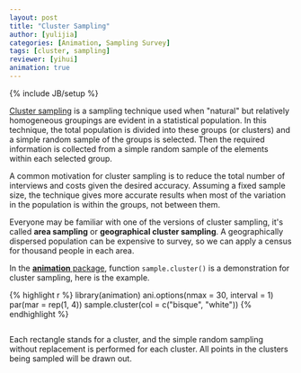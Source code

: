 ```yaml
---
layout: post
title: "Cluster Sampling"
author: [yulijia]
categories: [Animation, Sampling Survey]
tags: [cluster, sampling]
reviewer: [yihui]
animation: true
---
```

{% include JB/setup %}

[Cluster sampling](http://en.wikipedia.org/wiki/Cluster_sampling) is a sampling technique used when
"natural" but relatively homogeneous groupings are evident in a statistical population. In this
technique, the total population is divided into these groups (or clusters) and a simple random
sample of the groups is selected. Then the required information is collected from a simple random
sample of the elements within each selected group.

A common motivation for cluster sampling is to reduce the total number of interviews and costs
given the desired accuracy. Assuming a fixed sample size, the technique gives more accurate results
when most of the variation in the population is within the groups, not between them.

Everyone may be familiar with one of the versions of cluster sampling, it's called **area
sampling** or **geographical cluster sampling**. A geographically dispersed population can be
expensive to survey, so we can apply a census for thousand people in each area.

In the [**animation** package](http://yihui.name/animation), function `sample.cluster()` is a
demonstration for cluster sampling, here is the example.


{% highlight r %}
library(animation)
ani.options(nmax = 30, interval = 1)
par(mar = rep(1, 4))
sample.cluster(col = c("bisque", "white"))
{% endhighlight %}


<div class="scianimator">
<div id="sample_cluster" style="display: inline-block;">
</div>
</div>
<script type="text/javascript">
  (function($) {
    $(document).ready(function() {
      var imgs = Array(30);
      for (i=0; ; i++) {
        if (i == imgs.length) break;
        imgs[i] = "/figures/2013-05-08-cluster-sampling/sample-cluster" + (i + 1) + ".png";
      }
      $("#sample_cluster").scianimator({
          "images": imgs,
          "delay": 200,
          "controls": ["first", "previous", "play", "next", "last", "loop", "speed"],
      });
      $("#sample_cluster").scianimator("play");
    });
  })(jQuery);
</script>


Each rectangle stands for a cluster, and the simple random sampling without replacement is
performed for each cluster. All points in the clusters being sampled will be drawn out.
